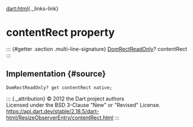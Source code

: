 [dart:html](../../dart-html/dart-html-library){._links-link}

contentRect property
====================

::: {#getter .section .multi-line-signature}
[DomRectReadOnly](../domrectreadonly-class)? contentRect
:::

Implementation {#source}
--------------

``` {.language-dart data-language="dart"}
DomRectReadOnly? get contentRect native;
```

::: {._attribution}
© 2012 the Dart project authors\
Licensed under the BSD 3-Clause \"New\" or \"Revised\" License.\
<https://api.dart.dev/stable/2.18.5/dart-html/ResizeObserverEntry/contentRect.html>
:::
